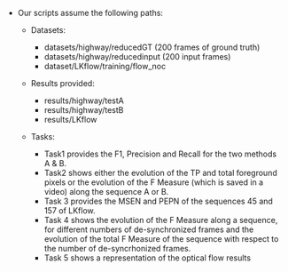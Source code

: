 
- Our scripts assume the following paths:

  - Datasets:

    - datasets/highway/reducedGT (200 frames of ground truth)
    - datasets/highway/reducedinput (200 input frames) 
    - dataset/LKflow/training/flow_noc

  - Results provided:

    - results/highway/testA
    - results/highway/testB
    - results/LKflow

  - Tasks:

    - Task1 provides the F1, Precision and Recall for the two methods A & B.
    - Task2 shows either the evolution of the TP and total foreground pixels or the evolution of the F Measure (which is saved in a video) along the sequence A or B.
    - Task 3 provides the MSEN and PEPN of the sequences 45 and 157 of LKflow.
    - Task 4 shows the evolution of the F Measure along a sequence, for different numbers of de-synchronized frames and the evolution of the total F Measure of the sequence with respect to the number of de-syncrhonized frames.
    - Task 5 shows a representation of the optical flow results
